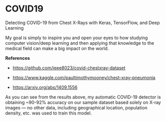 # COVID19
Detecting COVID-19 from Chest X-Rays with Keras, TensorFlow, and Deep Learning

My goal is simply to inspire you and open your eyes to how studying computer vision/deep learning and then applying that knowledge to the medical field can make a big impact on the world.

**References**

* https://github.com/ieee8023/covid-chestxray-dataset

* https://www.kaggle.com/paultimothymooney/chest-xray-pneumonia

* https://arxiv.org/abs/1409.1556

As you can see from the results above, my automatic COVID-19 detector is obtaining ~90-92% accuracy on our sample dataset based solely on X-ray images — no other data, including geographical location, population density, etc. was used to train this model.

